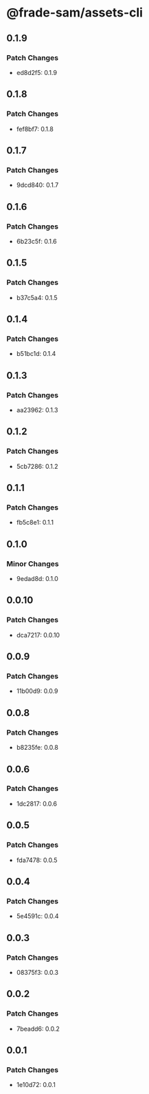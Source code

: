 # @frade-sam/assets-cli

## 0.1.9

### Patch Changes

- ed8d2f5: 0.1.9

## 0.1.8

### Patch Changes

- fef8bf7: 0.1.8

## 0.1.7

### Patch Changes

- 9dcd840: 0.1.7

## 0.1.6

### Patch Changes

- 6b23c5f: 0.1.6

## 0.1.5

### Patch Changes

- b37c5a4: 0.1.5

## 0.1.4

### Patch Changes

- b51bc1d: 0.1.4

## 0.1.3

### Patch Changes

- aa23962: 0.1.3

## 0.1.2

### Patch Changes

- 5cb7286: 0.1.2

## 0.1.1

### Patch Changes

- fb5c8e1: 0.1.1

## 0.1.0

### Minor Changes

- 9edad8d: 0.1.0

## 0.0.10

### Patch Changes

- dca7217: 0.0.10

## 0.0.9

### Patch Changes

- 11b00d9: 0.0.9

## 0.0.8

### Patch Changes

- b8235fe: 0.0.8

## 0.0.6

### Patch Changes

- 1dc2817: 0.0.6

## 0.0.5

### Patch Changes

- fda7478: 0.0.5

## 0.0.4

### Patch Changes

- 5e4591c: 0.0.4

## 0.0.3

### Patch Changes

- 08375f3: 0.0.3

## 0.0.2

### Patch Changes

- 7beadd6: 0.0.2

## 0.0.1

### Patch Changes

- 1e10d72: 0.0.1
